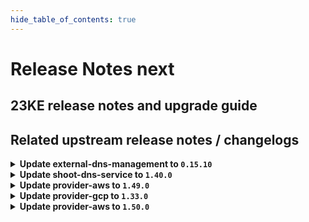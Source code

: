 ```yaml
---
hide_table_of_contents: true
---
```


# Release Notes next

## 23KE release notes and upgrade guide

## Related upstream release notes / changelogs


<details>
<summary><b>Update external-dns-management to <code>0.15.10</code></b></summary>

# [gardener/external-dns-management]

## ✨ New Features

- `[USER]` The `rfc2136` provider for authorive DNS servers supporting DNS Update [RFC2136](https://datatracker.ietf.org/doc/html/rfc2136) has been added. by @MartinWeindel [#331]
## 🐛 Bug Fixes

- `[OPERATOR]` Fix reading IPv6 records for azure-dns and azure-private-dns providers. by @MartinWeindel [#330]
## 🏃 Others

- `[USER]` 3072 bit RSA keys are now used in order to generate TLS certificates. by @dimityrmirchev [#326]
- `[OPERATOR]` Bumps golang from 1.21.2 to 1.21.3. by @dependabot[bot] [#324]

## Docker Images
dns-controller-manager: `eu.gcr.io/gardener-project/dns-controller-manager:v0.15.10`


</details>

<details>
<summary><b>Update shoot-dns-service to <code>1.40.0</code></b></summary>

# [gardener/gardener-extension-shoot-dns-service]

## ✨ New Features

- `[USER]` `shoot-dns-service` extension now supports [Shoot Force Deletion](https://github.com/gardener/gardener/blob/master/docs/usage/shoot_operations.md#force-deletion).  by @dependabot[bot] [#255]
## 🏃 Others

- `[OPERATOR]` Bumps [github.com/gardener/gardener](https://github.com/gardener/gardener) from 1.80.1 to 1.82.1. by @dependabot[bot] [#255]
- `[OPERATOR]` Bump github.com/gardener/gardener from 1.82.1 to 1.83.0. by @dependabot[bot] [#257]
# [gardener/external-dns-management]

## ✨ New Features

- `[USER]` The `rfc2136` provider for authorive DNS servers supporting DNS Update [RFC2136](https://datatracker.ietf.org/doc/html/rfc2136) has been added. by @MartinWeindel [gardener/external-dns-management#331]
## 🐛 Bug Fixes

- `[OPERATOR]` Fix reading IPv6 records for azure-dns and azure-private-dns providers. by @MartinWeindel [gardener/external-dns-management#330]
## 🏃 Others

- `[USER]` 3072 bit RSA keys are now used in order to generate TLS certificates. by @dimityrmirchev [gardener/external-dns-management#326]
- `[OPERATOR]` Bumps golang from 1.21.2 to 1.21.3. by @dependabot[bot] [gardener/external-dns-management#324]

## Docker Images
gardener-extension-admission-shoot-dns-service: `eu.gcr.io/gardener-project/gardener/extensions/admission-shoot-dns-service:v1.40.0`
gardener-extension-shoot-dns-service: `eu.gcr.io/gardener-project/gardener/extensions/shoot-dns-service:v1.40.0`


</details>

<details>
<summary><b>Update provider-aws to <code>1.49.0</code></b></summary>

# [gardener/gardener-extension-provider-aws]

## ⚠️ Breaking Changes

- `[OPERATOR]` `provider-aws` no longer supports Shoots or Seeds with Кubernetes version < 1.24. by @shafeeqes [#802]
## 📰 Noteworthy

- `[DEVELOPER]` Remove dependency to specific calico and cilium versions. by @axel7born [#807]
## ✨ New Features

- `[USER]` `provider-aws` extension now supports [Shoot Force Deletion](https://github.com/gardener/gardener/blob/master/docs/usage/shoot_operations.md#force-deletion).  by @shafeeqes [#812]
- `[USER]` The provider-aws extension does now support shoot clusters with Kubernetes version 1.28. You should consider the [Kubernetes release notes](https://github.com/kubernetes/kubernetes/blob/master/CHANGELOG/CHANGELOG-1.28.md) before upgrading to 1.28.  by @oliver-goetz [#813]
## 🏃 Others

- `[OPERATOR]` updated image aws-load-balancer-controller -> `v2.6.1` by @kon-angelo [#810]
- `[OPERATOR]` Add readiness check for snapshot validation webhook. by @kon-angelo [#819]
- `[OPERATOR]` updated image aws-ebs-csi-driver -> `v1.23.0` by @kon-angelo [#810]
- `[OPERATOR]` Update external-snapshotter to v6.3.1 by @bd3lage [#817]
- `[OPERATOR]` updated image csi-attacher -> `v4.4.0` by @kon-angelo [#810]
- `[OPERATOR]` updated image csi-provisioner -> `v3.6.0` by @kon-angelo [#810]
- `[OPERATOR]` The following dependency is updated:  
  - github.com/gardener/gardener: v1.77.5 -> v1.80.3  
  - k8s.io/* : v0.26.4 -> v0.28.2  
  - sigs.k8s.io/controller-runtime: v0.14.6-> v0.16.2 by @shafeeqes [#814]
- `[OPERATOR]` The registry of the aws-ebs-csi-driver image is switched from ECR (`public.ecr.aws`) to `registry.k8s.io` because the ECR does not support image pulls over IPv6. by @DockToFuture [#820]
- `[OPERATOR]` updated image csi-resizer -> `v1.9.0` by @kon-angelo [#810]
- `[OPERATOR]` updated image livenessprobe -> `v2.11.0` by @kon-angelo [#810]
- `[OPERATOR]` The `aws-load-balancer-controller` deployment now uses an AWS credentials file for authentication. by @AleksandarSavchev [#804]
- `[DEVELOPER]` All chart deployments are now using `embed.FS` instead of the filesystem. by @kon-angelo [#809]
# [gardener/machine-controller-manager]

## 🐛 Bug Fixes

- `[OPERATOR]` An issue causing nil pointer panic on scaleup of the machinedeployment along with trigger of rolling update, is fixed by @acumino [gardener/machine-controller-manager#814]
- `[OPERATOR]` Force drain and delete volume attachments for nodes un-healthy due to `ReadOnlyFileSystem` and `NotReady` for too long by @elankath [gardener/machine-controller-manager#839]
- `[OPERATOR]` Included `UnavailableReplicas` in determining if a machine deployment status update is needed by @rishabh-11 [gardener/machine-controller-manager#833]
- `[USER]` An edge case where outdated DesiredReplicas annotation blocked a rolling update is fixed. by @rishabh-11 [gardener/machine-controller-manager#821]
## 🏃 Others

- `[OPERATOR]` Makefile targets have changed: Introduced gardener-setup, gardener-restore, gardener-local-mcm-up, non-gardener-setup, non-gardener-restore,  non-gardener-local-mcm-up. Users can also directly use the scripts which are used by these makefile targets. by @unmarshall [gardener/machine-controller-manager#852]
- `[OPERATOR]` Updated to go v1.20.5 by @rishabh-11 [gardener/machine-controller-manager#827]
- `[OPERATOR]` New metrics introduced:   
  - api_request_duration_seconds -> tracks time taken for successful invocation of provider APIs. This metric can be filtered by provider and service.  
  - driver_request_duration_seconds -> tracks total time taken to successfully complete driver method invocation. This metric can be filtered by provider and operation.  
  - driver_requests_failed_total -> records total number of failed driver API requests. This metric can be filtered by provider, operations and error_code. by @unmarshall [gardener/machine-controller-manager#842]
- `[OPERATOR]` Added `errorCode` field in the `LastOperation` struct. This should be implemented only for the `CreateMachine` call in the `triggerCreationFlow`. This field will be utilized by Cluster autoscaler to do early backoff  by @rishabh-11 [gardener/machine-controller-manager#851]
- `[OPERATOR]` Added a new metric that will allow to get the number of stale (due to unhealthiness) machines  that are getting terminated by @jguipi [gardener/machine-controller-manager#808]
- `[DEVELOPER]` status.Status now captures underline cause, allowing consumers to introspect the error returned by the provider. WrapError() function could be used to wrap the provider error by @unmarshall [gardener/machine-controller-manager#842]
- `[DEVELOPER]` Bump `k8s.io/*` deps to v0.27.2 by @afritzler [gardener/machine-controller-manager#820]
- `[DEVELOPER]` A new make target is introduced to add license headers. by @unmarshall [gardener/machine-controller-manager#845]
- `[DEVELOPER]` Removed dead metrics code and refactored the remaining metrics code by @himanshu-kun [gardener/machine-controller-manager#823]
# [gardener/machine-controller-manager-provider-aws]

## 🐛 Bug Fixes

- `[OPERATOR]` Logs for confirming eventual consistency are exposed. This helps to know if such check was successful or not. by @himanshu-kun [gardener/machine-controller-manager-provider-aws#134]
## 🏃 Others

- `[OPERATOR]` MCM status code `ResourceExhausted` is now utilized in mcm-provider-aws. by @rishabh-11 [gardener/machine-controller-manager-provider-aws#129]

## Docker Images
gardener-extension-admission-aws: `eu.gcr.io/gardener-project/gardener/extensions/admission-aws:v1.49.0`
gardener-extension-provider-aws: `eu.gcr.io/gardener-project/gardener/extensions/provider-aws:v1.49.0`


</details>

<details>
<summary><b>Update provider-gcp to <code>1.33.0</code></b></summary>

# [gardener/machine-controller-manager]

## 🐛 Bug Fixes

- `[OPERATOR]` Force drain and delete volume attachments for nodes un-healthy due to `ReadOnlyFileSystem` and `NotReady` for too long by @elankath [gardener/machine-controller-manager#839]
- `[OPERATOR]` Included `UnavailableReplicas` in determining if a machine deployment status update is needed by @rishabh-11 [gardener/machine-controller-manager#833]
- `[OPERATOR]` An issue causing nil pointer panic on scaleup of the machinedeployment along with trigger of rolling update, is fixed by @acumino [gardener/machine-controller-manager#814]
- `[USER]` An edge case where outdated DesiredReplicas annotation blocked a rolling update is fixed. by @rishabh-11 [gardener/machine-controller-manager#821]
## 🏃 Others

- `[OPERATOR]` New metrics introduced:   
  - api_request_duration_seconds -> tracks time taken for successful invocation of provider APIs. This metric can be filtered by provider and service.  
  - driver_request_duration_seconds -> tracks total time taken to successfully complete driver method invocation. This metric can be filtered by provider and operation.  
  - driver_requests_failed_total -> records total number of failed driver API requests. This metric can be filtered by provider, operations and error_code. by @unmarshall [gardener/machine-controller-manager#842]
- `[OPERATOR]` Makefile targets have changed: Introduced gardener-setup, gardener-restore, gardener-local-mcm-up, non-gardener-setup, non-gardener-restore,  non-gardener-local-mcm-up. Users can also directly use the scripts which are used by these makefile targets. by @unmarshall [gardener/machine-controller-manager#852]
- `[OPERATOR]` Added `errorCode` field in the `LastOperation` struct. This should be implemented only for the `CreateMachine` call in the `triggerCreationFlow`. This field will be utilized by Cluster autoscaler to do early backoff  by @rishabh-11 [gardener/machine-controller-manager#851]
- `[OPERATOR]` Updated to go v1.20.5 by @rishabh-11 [gardener/machine-controller-manager#827]
- `[OPERATOR]` Added a new metric that will allow to get the number of stale (due to unhealthiness) machines  that are getting terminated by @jguipi [gardener/machine-controller-manager#808]
- `[DEVELOPER]` Bump `k8s.io/*` deps to v0.27.2 by @afritzler [gardener/machine-controller-manager#820]
- `[DEVELOPER]` status.Status now captures underline cause, allowing consumers to introspect the error returned by the provider. WrapError() function could be used to wrap the provider error by @unmarshall [gardener/machine-controller-manager#842]
- `[DEVELOPER]` Removed dead metrics code and refactored the remaining metrics code by @himanshu-kun [gardener/machine-controller-manager#823]
- `[DEVELOPER]` A new make target is introduced to add license headers. by @unmarshall [gardener/machine-controller-manager#845]
# [gardener/machine-controller-manager-provider-gcp]

## 🏃 Others

- `[USER]` MCM status code `ResourceExhausted` is now utilized in mcm-provider-gcp. Currently the `compute API` errors covered are:  
  - quota exceeded in zone  
  - insufficient resource in zone  
  - unavailable machinetype in zone by @himanshu-kun [gardener/machine-controller-manager-provider-gcp#92]
# [gardener/gardener-extension-provider-gcp]

## ⚠️ Breaking Changes

- `[OPERATOR]` `provider-gcp` no longer supports Shoots or Seeds with Кubernetes version < 1.24. by @shafeeqes [#648]
## 📰 Noteworthy

- `[DEVELOPER]` Remove dependency to specific calico and cilium versions. by @axel7born [#651]
## ✨ New Features

- `[USER]` The provider-gcp extension does now support shoot clusters with Kubernetes version 1.28. You should consider the [Kubernetes release notes](https://github.com/kubernetes/kubernetes/blob/master/CHANGELOG/CHANGELOG-1.28.md) before upgrading to 1.28.  by @oliver-goetz [#652]
- `[USER]` `provider-gcp` extension now supports [Shoot Force Deletion](https://github.com/gardener/gardener/blob/master/docs/usage/shoot_operations.md#force-deletion) for more details.).  by @shafeeqes [#650]
## 🏃 Others

- `[OPERATOR]` updated image csi-resizer -> `v1.9.1` by @kon-angelo [#656]
- `[OPERATOR]` Add readiness check for snapshot-validation-webhook by @kon-angelo [#657]
- `[OPERATOR]` The following golang dependencies have been upgraded :  
  - `gardener/gardener`: `v1.81.0`->`v1.81.6`  
  - `k8s.io/*`: `v0.28.2`-> `v0.28.3`  
  - `sigs.k8s.io/controller-runtime`: `v0.16.2`-> `v0.16.3` by @shafeeqes [#659]
- `[OPERATOR]` updated image csi-provisioner -> `v3.6.1` by @kon-angelo [#656]
- `[OPERATOR]` updated image snapshot-controller -> `v6.3.1` by @kon-angelo [#656]
- `[OPERATOR]` updated image livenessprobe -> `v2.11.0` by @kon-angelo [#656]
- `[OPERATOR]` updated image registrar -> `v2.9.0` by @kon-angelo [#656]
- `[OPERATOR]` The following image is updated:  
  - registry.k8s.io/cloud-provider-gcp/gcp-compute-persistent-disk-csi-driver: v1.9.7 -> v1.9.9 by @ialidzhikov [#640]
- `[OPERATOR]` updated image gcp-compute-persistent-disk-csi-driver -> `v1.11.1` by @MartinWeindel [#658]
- `[OPERATOR]` The following golang dependencies have been upgraded :  
  - `gardener/gardener` to `v1.80.3`  
  - `k8s.io/*` to `v0.27.5`  
  - `sigs.k8s.io/controller-runtime` to `v0.16.2` by @ary1992 [#646]
- `[OPERATOR]` updated image gcp-compute-persistent-disk-csi-driver -> `v1.12.2` by @kon-angelo [#656]
- `[OPERATOR]` updated image csi-attacher -> `v4.4.1` by @kon-angelo [#656]

## Docker Images
gardener-extension-admission-gcp: `eu.gcr.io/gardener-project/gardener/extensions/admission-gcp:v1.33.0`
gardener-extension-provider-gcp: `eu.gcr.io/gardener-project/gardener/extensions/provider-gcp:v1.33.0`


</details>

<details>
<summary><b>Update provider-aws to <code>1.50.0</code></b></summary>

# [gardener/gardener-extension-provider-aws]

## 🏃 Others

- `[OPERATOR]` The following golang dependencies have been upgraded :  
  - `gardener/gardener`: `v1.81.0`->`v1.81.6`  
  - `k8s.io/*`: `v0.28.2`-> `v0.28.3`  
  - `sigs.k8s.io/controller-runtime`: `v0.16.2`-> `v0.16.3` by @shafeeqes [#823]

## Docker Images
gardener-extension-admission-aws: `eu.gcr.io/gardener-project/gardener/extensions/admission-aws:v1.50.0`
gardener-extension-provider-aws: `eu.gcr.io/gardener-project/gardener/extensions/provider-aws:v1.50.0`


</details>
